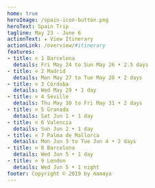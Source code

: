 ```yaml
---
home: true
heroImage: /spain-icon-button.png
heroText: Spain Trip
tagline: May 23 - June 6
actionText: ★ View Itinerary
actionLink: /overview/#itinerary
features:
- title: ⊙ 1 Barcelona
  details: Fri May 24 to Sun May 26 • 2.5 days
- title: ⊙ 2 Madrid
  details: Mon May 27 to Tue May 28 • 2 days
- title: ⊙ 3 Córdoba
  details: Wed May 29 • 1 day
- title: ⊙ 4 Seville
  details: Thu May 30 to Fri May 31 • 2 days
- title: ⊙ 5 Granada
  details: Sat Jun 1 • 1 day
- title: ⊙ 6 Valencia
  details: Sun Jun 2 • 1 day
- title: ⊙ 7 Palma de Mallorca
  details: Mon Jun 3 to Tue Jun 4 • 2 days
- title: ⊙ 8 Barcelona
  details: Wed Jun 5 • 1 day
- title: ⊙ 9 London
  details: Wed Jun 5 • 1 night
footer: Copyright © 2019 by mamaya
---
```


<style>
  .theme-container blockquote {
    border-left: none;
    padding: 0 0 0.5rem 0;
  }
</style>